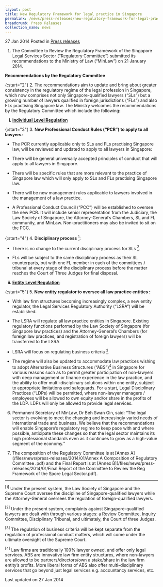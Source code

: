 ```yaml
---
layout: post
title: New Regulatory Framework for legal practice in Singapore
permalink: /news/press-releases/new-regulatory-framework-for-legal-practice-in-Singapore
breadcrumb: Press Releases
collection_name: news
---
```


27 Jan 2014 Posted in [Press releases](/news/press-releases)


1. The Committee to Review the Regulatory Framework of the Singapore Legal Services Sector (“Regulatory Committee”) submitted its recommendations to the Ministry of Law (“MinLaw”) on 21 January 2014.

**Recommendations by the Regulatory Committee**

{:start="2"}
2. The recommendations aim to update and bring about greater consistency in the regulatory regime of the legal profession in Singapore, which now comprises not only Singapore-qualified lawyers (“SLs”) but a growing number of lawyers qualified in foreign jurisdictions (“FLs”) and also FLs practising Singapore law.  The Ministry welcomes the recommendations by the Regulatory Committee which include the following:

<ol style="list-style-type: lower-roman; font-weight: bold;">
<li><u>Individual Level Regulation</u></li>
</ol>


{:start="3"}
3. **New Professional Conduct Rules (“PCR”) to apply to all lawyers:**

* The PCR currently applicable only to SLs and FLs practising Singapore law, will be reviewed and updated to apply to all lawyers in Singapore:

* There will be general universally accepted principles of conduct that will apply to all lawyers in Singapore.

* There will be specific rules that are more relevant to the practice of Singapore law which will only apply to SLs and FLs practising Singapore law.

* There will be new management rules applicable to lawyers involved in the management of a law practice.

* A Professional Conduct Council (“PCC”) will be established to oversee the new PCR.  It will include senior representation from the Judiciary, the Law Society of Singapore, the Attorney-General’s Chambers, SL and FL community, and MinLaw.  Non-practitioners may also be invited to sit on the PCC.


{:start="4"}
4.  **Disciplinary process** <a href="#process"><sup>1</sup></a>:

* There is no change to the current disciplinary process for SLs <a href="#SLs"><sup>2</sup></a>.

* FLs will be subject to the same disciplinary process as their SL counterparts, but with one FL member in each of the committees / tribunal at every stage of the disciplinary process before the matter reaches the Court of Three Judges for final disposal.

<ol start="2" style="list-style-type: lower-roman; font-weight: bold;">
<li><u>Entity Level Regulation</u></li>
</ol>


{:start="5"}
5. **New entity regulator to oversee all law practice entities :**

* With law firm structures becoming increasingly complex, a new entity regulator, the Legal Services Regulatory Authority (“LSRA”) will be established.

* The LSRA will regulate all law practice entities in Singapore. Existing regulatory functions performed by the Law Society of Singapore (for Singapore law practices) and the Attorney-General’s Chambers (for foreign law practices, and registration of foreign lawyers) will be transferred to the LSRA.

* LSRA will focus on regulating business criteria <a href="#criteria"><sup>3</sup></a>.

* The regime will also be updated to accommodate law practices wishing to adopt Alternative Business Structures (“ABS”)<a href="#ABS"><sup>4</sup></a> in Singapore for various reasons such as to permit greater participation of non-lawyers with deep management or finance experience in the law practice, and the ability to offer multi-disciplinary solutions within one entity, subject to appropriate limitations and safeguards.  For a start, Legal Disciplinary Practices (“LDPs) will be permitted, where non-lawyer managers / employees will be allowed to own equity and/or share in the profits of the LDP.  LDPs will only be allowed to provide legal services.  

6. Permanent Secretary of MinLaw, Dr Beh Swan Gin, said: “The legal sector is evolving to meet the changing and increasingly varied needs of international trade and business.  We believe that the recommendations will enable Singapore’s regulatory regime to keep pace with and where possible, anticipate these changes so that the legal sector maintains its high professional standards even as it continues to grow as a high-value segment of the economy.”


7. The composition of the Regulatory Committee is at [Annex A](/files/news/press-releases/2014/01/Annex A Composition of Regulatory Committee .pdf) and the Final Report is at [Annex B](/files/news/press-releases/2014/01/Final Report of the Committee to Review the Reg Framework of the Spore Legal Sector.pdf).

---

<p id="process"><sup>[1]</sup> Under the present system, the Law Society of Singapore and the Supreme Court oversee the discipline of Singapore-qualified lawyers while the Attorney-General oversees the regulation of foreign-qualified lawyers.</p>


<p id="SLs"><sup>[2]</sup> Under the present system, complaints against Singapore-qualified lawyers are dealt with through various stages: a Review Committee, Inquiry Committee, Disciplinary Tribunal, and ultimately, the Court of three Judges.</p>


<p id="criteria"><sup>[3]</sup> The regulation of business criteria will be kept separate from the regulation of professional conduct matters, which will come under the ultimate oversight of the Supreme Court.</p>


<p id="ABS"><sup>[4]</sup> Law firms are traditionally 100% lawyer owned, and offer only legal services. ABS are innovative law firm entity structures, where non-lawyers are allowed to be partners/directors/own a stake/share in the law firm entity’s profits. More liberal forms of ABS also offer multi-disciplinary services that go beyond just legal services e.g. accountancy services, etc.</p>




<p class="right-side-updated">Last updated on 27 Jan 2014</p>
